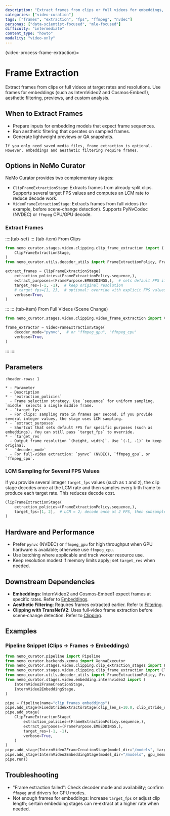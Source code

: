 ```yaml
---
description: "Extract frames from clips or full videos for embeddings, filtering, and analysis"
categories: ["video-curation"]
tags: ["frames", "extraction", "fps", "ffmpeg", "nvdec"]
personas: ["data-scientist-focused", "mle-focused"]
difficulty: "intermediate"
content_type: "howto"
modality: "video-only"
---
```


(video-process-frame-extraction)=

# Frame Extraction

Extract frames from clips or full videos at target rates and resolutions. Use frames for embeddings (such as InternVideo2 and Cosmos‑Embed1), aesthetic filtering, previews, and custom analysis.

## When to Extract Frames

- Prepare inputs for embedding models that expect frame sequences.
- Run aesthetic filtering that operates on sampled frames.
- Generate lightweight previews or QA snapshots.

```{note}
If you only need saved media files, frame extraction is optional. However, embeddings and aesthetic filtering require frames.
```

## Options in NeMo Curator

NeMo Curator provides two complementary stages:

- `ClipFrameExtractionStage`: Extracts frames from already‑split clips. Supports several target FPS values and computes an LCM rate to reduce decode work.
- `VideoFrameExtractionStage`: Extracts frames from full videos (for example, before scene‑change detection). Supports PyNvCodec (NVDEC) or `ffmpeg` CPU/GPU decode.

### Extract Frames

::::{tab-set}
::: {tab-item} From Clips

```python
from nemo_curator.stages.video.clipping.clip_frame_extraction import (
    ClipFrameExtractionStage,
)
from nemo_curator.utils.decoder_utils import FrameExtractionPolicy, FramePurpose

extract_frames = ClipFrameExtractionStage(
    extraction_policies=(FrameExtractionPolicy.sequence,),
    extract_purposes=(FramePurpose.EMBEDDINGS,),  # sets default FPS if target_fps not provided
    target_res=(-1, -1),  # keep original resolution
    # target_fps=[1, 2],  # optional: override with explicit FPS values
    verbose=True,
)
```

:::
::: {tab-item} From Full Videos (Scene Change)

```python
from nemo_curator.stages.video.clipping.video_frame_extraction import VideoFrameExtractionStage

frame_extractor = VideoFrameExtractionStage(
    decoder_mode="pynvc",  # or "ffmpeg_gpu", "ffmpeg_cpu"
    verbose=True,
)
```

:::
::::

## Parameters

```{list-table} Common Parameters
:header-rows: 1

* - Parameter
  - Description
* - `extraction_policies`
  - Frame selection strategy. Use `sequence` for uniform sampling. `middle` selects a single middle frame.
* - `target_fps`
  - For clips: sampling rate in frames per second. If you provide several integer values, the stage uses LCM sampling.
* - `extract_purposes`
  - Shortcut that sets default FPS for specific purposes (such as embeddings). You can still pass `target_fps` to override.
* - `target_res`
  - Output frame resolution `(height, width)`. Use `(-1, -1)` to keep original.
* - `decoder_mode`
  - For full‑video extraction: `pynvc` (NVDEC), `ffmpeg_gpu`, or `ffmpeg_cpu`.
```

### LCM Sampling for Several FPS Values

If you provide several integer `target_fps` values (such as `1` and `2`), the clip stage decodes once at the LCM rate and then samples every k‑th frame to produce each target rate. This reduces decode cost.

```python
ClipFrameExtractionStage(
    extraction_policies=(FrameExtractionPolicy.sequence,),
    target_fps=[1, 2],  # LCM = 2; decode once at 2 FPS, then subsample
)
```

## Hardware and Performance

- Prefer `pynvc` (NVDEC) or `ffmpeg_gpu` for high throughput when GPU hardware is available; otherwise use `ffmpeg_cpu`.
- Use batching where applicable and track worker resource use.
- Keep resolution modest if memory limits apply; set `target_res` when needed.

## Downstream Dependencies

- **Embeddings**: InternVideo2 and Cosmos‑Embed1 expect frames at specific rates. Refer to [Embeddings](video-process-embeddings).
- **Aesthetic Filtering**: Requires frames extracted earlier. Refer to [Filtering](video-process-filtering).
- **Clipping with TransNetV2**: Uses full‑video frame extraction before scene‑change detection. Refer to [Clipping](video-process-clipping).

## Examples

### Pipeline Snippet (Clips → Frames → Embeddings)

```python
from nemo_curator.pipeline import Pipeline
from nemo_curator.backends.xenna import XennaExecutor
from nemo_curator.stages.video.clipping.clip_extraction_stages import FixedStrideExtractorStage
from nemo_curator.stages.video.clipping.clip_frame_extraction import ClipFrameExtractionStage
from nemo_curator.utils.decoder_utils import FrameExtractionPolicy, FramePurpose
from nemo_curator.stages.video.embedding.internvideo2 import (
    InternVideo2FrameCreationStage,
    InternVideo2EmbeddingStage,
)

pipe = Pipeline(name="clip_frames_embeddings")
pipe.add_stage(FixedStrideExtractorStage(clip_len_s=10.0, clip_stride_s=10.0))
pipe.add_stage(
    ClipFrameExtractionStage(
        extraction_policies=(FrameExtractionPolicy.sequence,),
        extract_purposes=(FramePurpose.EMBEDDINGS,),
        target_res=(-1, -1),
        verbose=True,
    )
)
pipe.add_stage(InternVideo2FrameCreationStage(model_dir="/models", target_fps=2.0, verbose=True))
pipe.add_stage(InternVideo2EmbeddingStage(model_dir="/models", gpu_memory_gb=20.0, verbose=True))
pipe.run()
```

## Troubleshooting

- "Frame extraction failed": Check decoder mode and availability; confirm `ffmpeg` and drivers for GPU modes.
- Not enough frames for embeddings: Increase `target_fps` or adjust clip length; certain embedding stages can re‑extract at a higher rate when needed.

